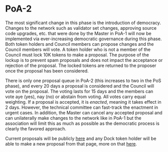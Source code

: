 # PoA-2

The most significant change in this phase is the introduction of democracy. Changes to the network such as validator set changes, approving source code upgrades, etc. that were done by the Master in PoA-1 will now be implemented via ever-increasing democratic governance during this phase. Both token holders and Council members can propose changes and the Council members will vote. A token holder who is not a member of the Council must lock 10K tokens to make a proposal. The purpose of the lockup is to prevent spam proposals and does not impact the acceptance or rejection of the proposal. The locked tokens are returned to the proposer once the proposal has been considered. 

There is only one proposal queue in PoA-2 \(this increases to two in the PoS phase\), and every 20 days a proposal is considered and the Council will vote on the proposal. The voting lasts for 15 days and the members can vote aye \(yes\), nay \(no\) or abstain from voting. All votes carry equal weighting. If a proposal is accepted, it is _enacted_, meaning it takes effect in 2 days. However, the technical committee can fast-track the enactment in urgent cases. In addition, the Master can cancel any accepted proposal and can unilaterally make changes to the network like in PoA-1 but the association will limit this as much as possible as the democratic process is clearly the favored approach. 

Current proposals will be publicly [here](https://fe.dock.io/#/democracy) and any Dock token holder will be able to make a new proposal from that page, more on that [here](proposals.md).

